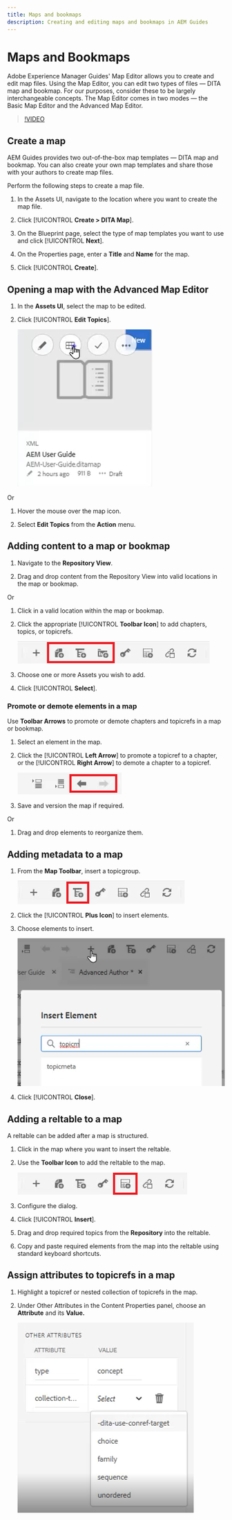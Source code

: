 ```yaml
---
title: Maps and bookmaps
description: Creating and editing maps and bookmaps in AEM Guides
---
```

# Maps and Bookmaps

Adobe Experience Manager Guides' Map Editor allows you to create and edit map files. Using the Map Editor, you can edit two types of files — DITA map and bookmap. For our purposes, consider these to be largely interchangeable concepts. 
The Map Editor comes in two modes — the Basic Map Editor and the Advanced Map Editor.

>[!VIDEO](https://video.tv.adobe.com/v/342766)

## Create a map

AEM Guides provides two out-of-the-box map templates — DITA map and bookmap. You can also create your own map templates and share those with your authors to create map files.

Perform the following steps to create a map file.

1. In the Assets UI, navigate to the location where you want to create the map file.

2. Click [!UICONTROL **Create > DITA Map**].

3. On the Blueprint page, select the type of map templates you want to use and click [!UICONTROL **Next**].

4. On the Properties page, enter a **Title** and **Name** for the map.

5. Click [!UICONTROL **Create**].

## Opening a map with the Advanced Map Editor

1. In the **Assets UI**, select the map to be edited.

2. Click [!UICONTROL **Edit Topics**].

    ![Edit Topic UI](images/lesson-14/edit-topics.png)

Or

1. Hover the mouse over the map icon.

2. Select **Edit Topics** from the **Action** menu.
 
 
## Adding content to a map or bookmap

1. Navigate to the **Repository View**.

2. Drag and drop content from the Repository View into valid locations in the map or bookmap.

Or

1. Click in a valid location within the map or bookmap.

2. Click the appropriate [!UICONTROL **Toolbar Icon**] to add chapters, topics, or topicrefs.

    ![Toolbar Icons](images/lesson-14/toolbar-icons.png)

3. Choose one or more Assets you wish to add.

4. Click [!UICONTROL **Select**].

### Promote or demote elements in a map

Use **Toolbar Arrows** to promote or demote chapters and topicrefs in a map or bookmap.

1. Select an element in the map.

2. Click the [!UICONTROL **Left Arrow**] to promote a topicref to a chapter, or the [!UICONTROL **Right Arrow**] to demote a chapter to a topicref. 

    ![Arrow Icons](images/lesson-14/toolbar-arrows.png)

3. Save and version the map if required.

Or

1. Drag and drop elements to reorganize them.

## Adding metadata to a map

1. From the **Map Toolbar**, insert a topicgroup.

    ![Add Attribute](images/lesson-14/add-topicgroup.png)

2. Click the [!UICONTROL **Plus Icon**] to insert elements.

3. Choose elements to insert.

    ![Insert Metadata](images/lesson-14/insert-metadata.png)

4. Click [!UICONTROL **Close**].

## Adding a reltable to a map

A reltable can be added after a map is structured.

1. Click in the map where you want to insert the reltable.

2. Use the **Toolbar Icon** to add the reltable to the map.

    ![Reltable Icon](images/lesson-14/reltable-icon.png)

3. Configure the dialog.

4. Click [!UICONTROL **Insert**].

5. Drag and drop required topics from the **Repository** into the reltable.

6. Copy and paste required elements from the map into the reltable using standard keyboard shortcuts.

## Assign attributes to topicrefs in a map

1. Highlight a topicref or nested collection of topicrefs in the map.

2. Under Other Attributes in the Content Properties panel, choose an **Attribute** and its **Value.**

    ![Add Attributes](images/lesson-14/add-attribute.png)
